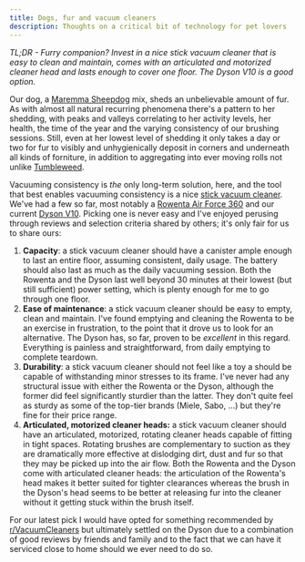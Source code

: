 ```yaml
---
title: Dogs, fur and vacuum cleaners
description: Thoughts on a critical bit of technology for pet lovers
---
```


_TL;DR - Furry companion? Invest in a nice stick vacuum cleaner that is
easy to clean and maintain, comes with an articulated and motorized cleaner
head and lasts enough to cover one floor. The Dyson V10 is a good option._

Our dog, a [Maremma Sheepdog][0] mix, sheds an unbelievable amount of fur.
As with almost all natural recurring phenomena there's a pattern to her
shedding, with peaks and valleys correlating to her activity levels, her
health, the time of the year and the varying consistency of our brushing
sessions. Still, even at her lowest level of shedding it only takes a day or
two for fur to visibly and unhygienically deposit in corners and underneath
all kinds of forniture, in addition to aggregating into ever moving rolls not
unlike [Tumbleweed][1].

Vacuuming consistency is *the* only long-term solution, here, and the tool that
best enables vacuuming consistency is a nice [stick vacuum cleaner][2]. We've
had a few so far, most notably a [Rowenta Air Force 360][4] and our current
[Dyson V10][3]. Picking one is never easy and I've enjoyed perusing through
reviews and selection criteria shared by others; it's only fair for us to share
ours:

1. **Capacity**: a stick vacuum cleaner should have a canister ample enough to
   last an entire floor, assuming consistent, daily usage. The battery should
   also last as much as the daily vacuuming session. Both the Rowenta and the
   Dyson last well beyond 30 minutes at their lowest (but still sufficient)
   power setting, which is plenty enough for me to go through one floor.
2. **Ease of maintenance**: a stick vacuum cleaner should be easy to empty,
   clean and maintain. I've found emptying and cleaning the Rowenta to be an
   exercise in frustration, to the point that it drove us to look for an
   alternative. The Dyson has, so far, proven to be _excellent_ in this regard.
   Everything is painless and straightforward, from daily emptying to complete
   teardown.
3. **Durability**: a stick vacuum cleaner should not feel like a toy a should
   be capable of withstanding minor stresses to its frame. I've never had any
   structural issue with either the Rowenta or the Dyson, although the former
   did feel significantly sturdier than the latter. They don't quite feel
   as sturdy as some of the top-tier brands (Miele, Sabo, ...) but they're fine
   for their price range.
4. **Articulated, motorized cleaner heads:** a stick vacuum cleaner should
   have an articulated, motorized, rotating cleaner heads capable of fitting
   in tight spaces. Rotating brushes are complementary to suction as they are
   dramatically more effective at dislodging dirt, dust and fur so that they
   may be picked up into the air flow. Both the Rowenta and the Dyson come with
   articulated cleaner heads: the  articulation of the Rowenta's head makes it
   better suited for tighter clearances whereas the brush in the Dyson's head 
   seems to be better at releasing fur into the cleaner without it getting
   stuck within the brush itself.

For our latest pick I would have opted for something recommended by
[r/VacuumCleaners][5] but ultimately settled on the Dyson due to a combination
of good reviews by friends and family and to the fact that we can have it
serviced close to home should we ever need to do so.

[0]: https://en.wikipedia.org/wiki/Maremma_Sheepdog
[1]: https://en.wikipedia.org/wiki/Tumbleweed
[2]: https://en.wikipedia.org/wiki/List_of_vacuum_cleaners#Stick_vacuum_cleaners
[3]: https://www.dyson.com/vacuum-cleaners/cordless/v10
[4]: https://www.rowenta.com/c/AIR-FORCE-360/p/2211400214
[5]: https://www.reddit.com/r/VacuumCleaners/wiki/recommendedvacuums

